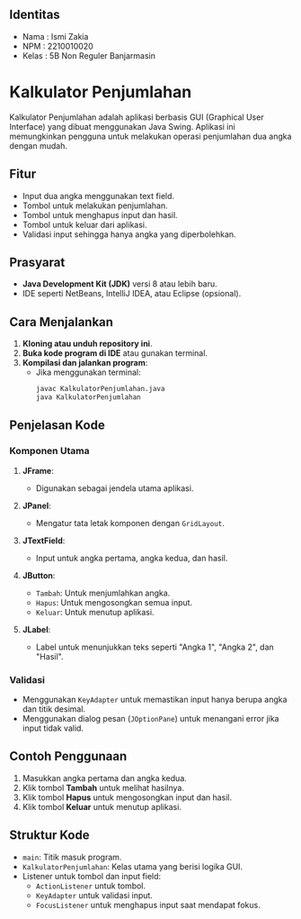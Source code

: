 ## Identitas
- Nama  : Ismi Zakia
- NPM   : 2210010020
- Kelas : 5B Non Reguler Banjarmasin

# Kalkulator Penjumlahan

Kalkulator Penjumlahan adalah aplikasi berbasis GUI (Graphical User Interface) yang dibuat menggunakan Java Swing. Aplikasi ini memungkinkan pengguna untuk melakukan operasi penjumlahan dua angka dengan mudah.

## Fitur

- Input dua angka menggunakan text field.
- Tombol untuk melakukan penjumlahan.
- Tombol untuk menghapus input dan hasil.
- Tombol untuk keluar dari aplikasi.
- Validasi input sehingga hanya angka yang diperbolehkan.

## Prasyarat

- **Java Development Kit (JDK)** versi 8 atau lebih baru.
- IDE seperti NetBeans, IntelliJ IDEA, atau Eclipse (opsional).

## Cara Menjalankan

1. **Kloning atau unduh repository ini**.
2. **Buka kode program di IDE** atau gunakan terminal.
3. **Kompilasi dan jalankan program**:
   - Jika menggunakan terminal:
     ```bash
     javac KalkulatorPenjumlahan.java
     java KalkulatorPenjumlahan
     ```

## Penjelasan Kode

### Komponen Utama
1. **JFrame**:
   - Digunakan sebagai jendela utama aplikasi.

2. **JPanel**:
   - Mengatur tata letak komponen dengan `GridLayout`.

3. **JTextField**:
   - Input untuk angka pertama, angka kedua, dan hasil.

4. **JButton**:
   - `Tambah`: Untuk menjumlahkan angka.
   - `Hapus`: Untuk mengosongkan semua input.
   - `Keluar`: Untuk menutup aplikasi.

5. **JLabel**:
   - Label untuk menunjukkan teks seperti "Angka 1", "Angka 2", dan "Hasil".

### Validasi
- Menggunakan `KeyAdapter` untuk memastikan input hanya berupa angka dan titik desimal.
- Menggunakan dialog pesan (`JOptionPane`) untuk menangani error jika input tidak valid.

## Contoh Penggunaan
1. Masukkan angka pertama dan angka kedua.
2. Klik tombol **Tambah** untuk melihat hasilnya.
3. Klik tombol **Hapus** untuk mengosongkan input dan hasil.
4. Klik tombol **Keluar** untuk menutup aplikasi.

## Struktur Kode
- `main`: Titik masuk program.
- `KalkulatorPenjumlahan`: Kelas utama yang berisi logika GUI.
- Listener untuk tombol dan input field:
  - `ActionListener` untuk tombol.
  - `KeyAdapter` untuk validasi input.
  - `FocusListener` untuk menghapus input saat mendapat fokus.
